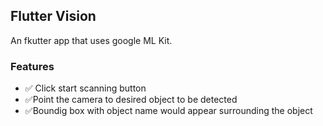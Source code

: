 ## Flutter Vision

An fkutter app that uses google ML Kit.

### Features
- :white_check_mark: Click start scanning button 
- :white_check_mark:Point the camera to desired object to be detected
- :white_check_mark:Boundig box with object name would appear surrounding the object

